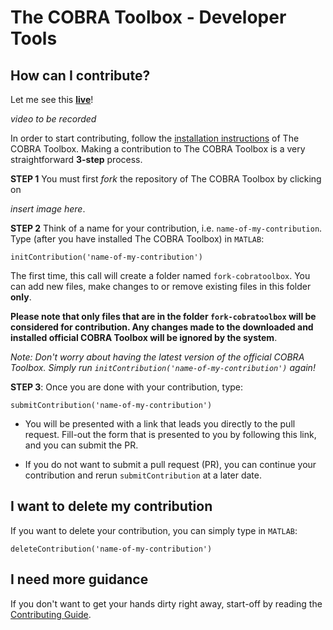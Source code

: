 # The COBRA Toolbox - Developer Tools

## How can I contribute?

Let me see this [**live**](https://)!

*video to be recorded*

In order to start contributing, follow the [installation instructions](https://) of The COBRA Toolbox. Making a contribution to The COBRA Toolbox is a very straightforward **3-step** process.

**STEP 1** You must first *fork* the repository of The COBRA Toolbox by clicking on

*insert image here*.

**STEP 2** Think of a name for your contribution, i.e. `name-of-my-contribution`. Type (after you have installed The COBRA Toolbox) in `MATLAB`:
```
initContribution('name-of-my-contribution')
```
The first time, this call will create a folder named `fork-cobratoolbox`. You can add new files, make changes to or remove existing files in this folder **only**.

**Please note that only files that are in the folder `fork-cobratoolbox` will be considered for contribution. Any changes made to the downloaded and installed official COBRA Toolbox will be ignored by the system**.

*Note: Don't worry about having the latest version of the official COBRA Toolbox. Simply run `initContribution('name-of-my-contribution')` again!*

**STEP 3**: Once you are done with your contribution, type:
```
submitContribution('name-of-my-contribution')
```

- You will be presented with a link that leads you directly to the pull request. Fill-out the form that is presented to you by following this link, and you can submit the PR.

- If you do not want to submit a pull request (PR), you can continue your contribution and rerun
`submitContribution` at a later date.

## I want to delete my contribution

If you want to delete your contribution, you can simply type in `MATLAB`:
```
deleteContribution('name-of-my-contribution')
```

## I need more guidance

If you don't want to get your hands dirty right away, start-off by reading the [Contributing Guide](https://).
